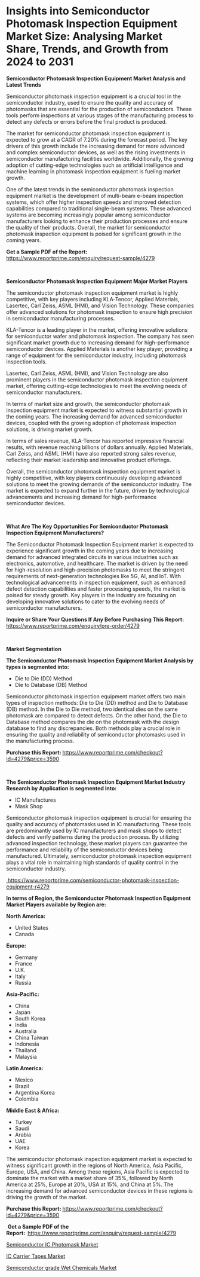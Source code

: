 <p><h1>Insights into Semiconductor Photomask Inspection Equipment Market Size: Analysing Market Share, Trends, and Growth from 2024 to 2031</h1></p><p><strong>Semiconductor Photomask Inspection Equipment Market Analysis and Latest Trends</strong></p>
<p><p>Semiconductor photomask inspection equipment is a crucial tool in the semiconductor industry, used to ensure the quality and accuracy of photomasks that are essential for the production of semiconductors. These tools perform inspections at various stages of the manufacturing process to detect any defects or errors before the final product is produced.</p><p>The market for semiconductor photomask inspection equipment is expected to grow at a CAGR of 7.20% during the forecast period. The key drivers of this growth include the increasing demand for more advanced and complex semiconductor devices, as well as the rising investments in semiconductor manufacturing facilities worldwide. Additionally, the growing adoption of cutting-edge technologies such as artificial intelligence and machine learning in photomask inspection equipment is fueling market growth.</p><p>One of the latest trends in the semiconductor photomask inspection equipment market is the development of multi-beam e-beam inspection systems, which offer higher inspection speeds and improved detection capabilities compared to traditional single-beam systems. These advanced systems are becoming increasingly popular among semiconductor manufacturers looking to enhance their production processes and ensure the quality of their products. Overall, the market for semiconductor photomask inspection equipment is poised for significant growth in the coming years.</p></p>
<p><strong>Get a Sample PDF of the Report:&nbsp;</strong> <a href="https://www.reportprime.com/enquiry/request-sample/4279">https://www.reportprime.com/enquiry/request-sample/4279</a></p>
<p>&nbsp;</p>
<p><strong>Semiconductor Photomask Inspection Equipment Major Market Players</strong></p>
<p><p>The semiconductor photomask inspection equipment market is highly competitive, with key players including KLA-Tencor, Applied Materials, Lasertec, Carl Zeiss, ASML (HMI), and Vision Technology. These companies offer advanced solutions for photomask inspection to ensure high precision in semiconductor manufacturing processes.</p><p>KLA-Tencor is a leading player in the market, offering innovative solutions for semiconductor wafer and photomask inspection. The company has seen significant market growth due to increasing demand for high-performance semiconductor devices. Applied Materials is another key player, providing a range of equipment for the semiconductor industry, including photomask inspection tools.</p><p>Lasertec, Carl Zeiss, ASML (HMI), and Vision Technology are also prominent players in the semiconductor photomask inspection equipment market, offering cutting-edge technologies to meet the evolving needs of semiconductor manufacturers.</p><p>In terms of market size and growth, the semiconductor photomask inspection equipment market is expected to witness substantial growth in the coming years. The increasing demand for advanced semiconductor devices, coupled with the growing adoption of photomask inspection solutions, is driving market growth.</p><p>In terms of sales revenue, KLA-Tencor has reported impressive financial results, with revenue reaching billions of dollars annually. Applied Materials, Carl Zeiss, and ASML (HMI) have also reported strong sales revenue, reflecting their market leadership and innovative product offerings.</p><p>Overall, the semiconductor photomask inspection equipment market is highly competitive, with key players continuously developing advanced solutions to meet the growing demands of the semiconductor industry. The market is expected to expand further in the future, driven by technological advancements and increasing demand for high-performance semiconductor devices.</p></p>
<p>&nbsp;</p>
<p><strong>What Are The Key Opportunities For Semiconductor Photomask Inspection Equipment Manufacturers?</strong></p>
<p><p>The Semiconductor Photomask Inspection Equipment market is expected to experience significant growth in the coming years due to increasing demand for advanced integrated circuits in various industries such as electronics, automotive, and healthcare. The market is driven by the need for high-resolution and high-precision photomasks to meet the stringent requirements of next-generation technologies like 5G, AI, and IoT. With technological advancements in inspection equipment, such as enhanced defect detection capabilities and faster processing speeds, the market is poised for steady growth. Key players in the industry are focusing on developing innovative solutions to cater to the evolving needs of semiconductor manufacturers.</p></p>
<p><strong>Inquire or Share Your Questions If Any Before Purchasing This Report:</strong> <a href="https://www.reportprime.com/enquiry/pre-order/4279">https://www.reportprime.com/enquiry/pre-order/4279</a></p>
<p>&nbsp;</p>
<p><strong>Market Segmentation</strong></p>
<p><strong>The Semiconductor Photomask Inspection Equipment Market Analysis by types is segmented into:</strong></p>
<p><ul><li>Die to Die (DD) Method</li><li>Die to Database (DB) Method</li></ul></p>
<p><p>Semiconductor photomask inspection equipment market offers two main types of inspection methods: Die to Die (DD) method and Die to Database (DB) method. In the Die to Die method, two identical dies on the same photomask are compared to detect defects. On the other hand, the Die to Database method compares the die on the photomask with the design database to find any discrepancies. Both methods play a crucial role in ensuring the quality and reliability of semiconductor photomasks used in the manufacturing process.</p></p>
<p><strong>Purchase this Report:&nbsp;</strong><a href="https://www.reportprime.com/checkout?id=4279&price=3590">https://www.reportprime.com/checkout?id=4279&price=3590</a></p>
<p>&nbsp;</p>
<p><strong>The Semiconductor Photomask Inspection Equipment Market Industry Research by Application is segmented into:</strong></p>
<p><ul><li>IC Manufactures</li><li>Mask Shop</li></ul></p>
<p><p>Semiconductor photomask inspection equipment is crucial for ensuring the quality and accuracy of photomasks used in IC manufacturing. These tools are predominantly used by IC manufacturers and mask shops to detect defects and verify patterns during the production process. By utilizing advanced inspection technology, these market players can guarantee the performance and reliability of the semiconductor devices being manufactured. Ultimately, semiconductor photomask inspection equipment plays a vital role in maintaining high standards of quality control in the semiconductor industry.</p></p>
<p><a href="https://www.reportprime.com/semiconductor-photomask-inspection-equipment-r4279">&nbsp;https://www.reportprime.com/semiconductor-photomask-inspection-equipment-r4279</a></p>
<p><strong>In terms of Region, the Semiconductor Photomask Inspection Equipment Market Players available by Region are:</strong></p>
<p>
    <p> <strong> North America: </strong>
        <ul>
            <li>United States</li>
            <li>Canada</li>
        </ul>
        </p> 
    <p> <strong> Europe: </strong>
        <ul>
            <li>Germany</li>
            <li>France</li>
            <li>U.K.</li>
            <li>Italy</li>
            <li>Russia</li>
        </ul>
        </p> 
    <p> <strong> Asia-Pacific: </strong>
        <ul>
            <li>China</li>
            <li>Japan</li>
            <li>South Korea</li>
            <li>India</li>
            <li>Australia</li>
            <li>China Taiwan</li>
            <li>Indonesia</li>
            <li>Thailand</li>
            <li>Malaysia</li>
        </ul>
        </p> 
    <p> <strong> Latin America: </strong>
        <ul>
            <li>Mexico</li>
            <li>Brazil</li>
            <li>Argentina Korea</li>
            <li>Colombia</li>
        </ul>
        </p> 
    <p> <strong> Middle East & Africa: </strong>
        <ul>
            <li>Turkey</li>
            <li>Saudi</li>
            <li>Arabia</li>
            <li>UAE</li>
            <li>Korea</li>
        </ul>
    </p>
    </p>
<p><p>The semiconductor photomask inspection equipment market is expected to witness significant growth in the regions of North America, Asia Pacific, Europe, USA, and China. Among these regions, Asia Pacific is expected to dominate the market with a market share of 35%, followed by North America at 25%, Europe at 20%, USA at 15%, and China at 5%. The increasing demand for advanced semiconductor devices in these regions is driving the growth of the market.</p></p>
<p><strong>Purchase this Report: </strong><a href="https://www.reportprime.com/checkout?id=4279&price=3590">https://www.reportprime.com/checkout?id=4279&price=3590</a></p>
<p>&nbsp;<strong>Get a Sample PDF of the Report:&nbsp;&nbsp;</strong><a href="https://www.reportprime.com/enquiry/request-sample/4279">https://www.reportprime.com/enquiry/request-sample/4279</a></p>
<p><strong></strong></p>
<p><p><a href="https://github.com/JennyferFeil2023/Market-Research-Report-List-1/blob/main/semiconductor-ic-photomask-market.md">Semiconductor IC Photomask Market</a></p><p><a href="https://github.com/gracielawharr/Market-Research-Report-List-1/blob/main/ic-carrier-tapes-market.md">IC Carrier Tapes Market</a></p><p><a href="https://github.com/EunaWiegad2023/Market-Research-Report-List-1/blob/main/semiconductor-grade-wet-chemicals-market.md">Semiconductor grade Wet Chemicals Market</a></p></p>